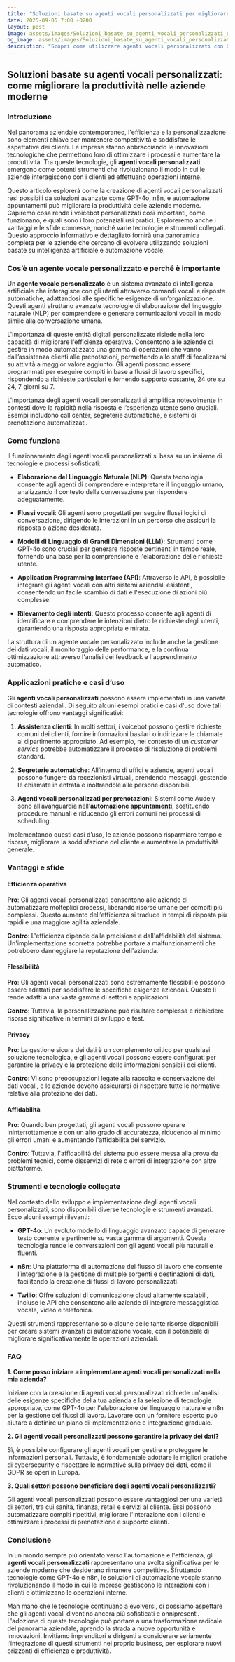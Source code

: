 ```yaml
---
title: "Soluzioni basate su agenti vocali personalizzati per migliorare la produttività nelle aziende moderne"
date: 2025-09-05 7:00 +0200
layout: post
image: assets/images/Soluzioni_basate_su_agenti_vocali_personalizzati_per_migliorare_la_produttivit_nelle_aziende_moderne.jpg
og_image: assets/images/Soluzioni_basate_su_agenti_vocali_personalizzati_per_migliorare_la_produttivit_nelle_aziende_moderne.jpg
description: "Scopri come utilizzare agenti vocali personalizzati con GPT-4o e n8n per ottimizzare la produttività aziendale e semplificare l'automazione degli appuntamenti."
---
```


## Soluzioni basate su agenti vocali personalizzati: come migliorare la produttività nelle aziende moderne

### Introduzione

Nel panorama aziendale contemporaneo, l'efficienza e la personalizzazione sono elementi chiave per mantenere competitività e soddisfare le aspettative dei clienti. Le imprese stanno abbracciando le innovazioni tecnologiche che permettono loro di ottimizzare i processi e aumentare la produttività. Tra queste tecnologie, gli **agenti vocali personalizzati** emergono come potenti strumenti che rivoluzionano il modo in cui le aziende interagiscono con i clienti ed effettuano operazioni interne. 

Questo articolo esplorerà come la creazione di agenti vocali personalizzati resi possibili da soluzioni avanzate come GPT-4o, n8n, e automazione appuntamenti può migliorare la produttività delle aziende moderne. Capiremo cosa rende i voicebot personalizzati così importanti, come funzionano, e quali sono i loro potenziali usi pratici. Esploreremo anche i vantaggi e le sfide connesse, nonché varie tecnologie e strumenti collegati. Questo approccio informativo e dettagliato fornirà una panoramica completa per le aziende che cercano di evolvere utilizzando soluzioni basate su intelligenza artificiale e automazione vocale.

### Cos’è un agente vocale personalizzato e perché è importante

Un **agente vocale personalizzato** è un sistema avanzato di intelligenza artificiale che interagisce con gli utenti attraverso comandi vocali e risposte automatiche, adattandosi alle specifiche esigenze di un’organizzazione. Questi agenti sfruttano avanzate tecnologie di elaborazione del linguaggio naturale (NLP) per comprendere e generare comunicazioni vocali in modo simile alla conversazione umana. 

L'importanza di queste entità digitali personalizzate risiede nella loro capacità di migliorare l'efficienza operativa. Consentono alle aziende di gestire in modo automatizzato una gamma di operazioni che vanno dall’assistenza clienti alle prenotazioni, permettendo allo staff di focalizzarsi su attività a maggior valore aggiunto. Gli agenti possono essere programmati per eseguire compiti in base a flussi di lavoro specifici, rispondendo a richieste particolari e fornendo supporto costante, 24 ore su 24, 7 giorni su 7.

L'importanza degli agenti vocali personalizzati si amplifica notevolmente in contesti dove la rapidità nella risposta e l’esperienza utente sono cruciali. Esempi includono call center, segreterie automatiche, e sistemi di prenotazione automatizzati.

### Come funziona

Il funzionamento degli agenti vocali personalizzati si basa su un insieme di tecnologie e processi sofisticati:

- **Elaborazione del Linguaggio Naturale (NLP)**: Questa tecnologia consente agli agenti di comprendere e interpretare il linguaggio umano, analizzando il contesto della conversazione per rispondere adeguatamente.
  
- **Flussi vocali**: Gli agenti sono progettati per seguire flussi logici di conversazione, dirigendo le interazioni in un percorso che assicuri la risposta o azione desiderata.
  
- **Modelli di Linguaggio di Grandi Dimensioni (LLM)**: Strumenti come GPT-4o sono cruciali per generare risposte pertinenti in tempo reale, fornendo una base per la comprensione e l'elaborazione delle richieste utente.
  
- **Application Programming Interface (API)**: Attraverso le API, è possibile integrare gli agenti vocali con altri sistemi aziendali esistenti, consentendo un facile scambio di dati e l'esecuzione di azioni più complesse.
  
- **Rilevamento degli intenti**: Questo processo consente agli agenti di identificare e comprendere le intenzioni dietro le richieste degli utenti, garantendo una risposta appropriata e mirata.

La struttura di un agente vocale personalizzato include anche la gestione dei dati vocali, il monitoraggio delle performance, e la continua ottimizzazione attraverso l'analisi dei feedback e l'apprendimento automatico.

### Applicazioni pratiche e casi d’uso

Gli **agenti vocali personalizzati** possono essere implementati in una varietà di contesti aziendali. Di seguito alcuni esempi pratici e casi d'uso dove tali tecnologie offrono vantaggi significativi:

1. **Assistenza clienti**: In molti settori, i voicebot possono gestire richieste comuni dei clienti, fornire informazioni basilari o indirizzare le chiamate al dipartimento appropriato. Ad esempio, nel contesto di un *customer service* potrebbe automatizzare il processo di risoluzione di problemi standard.

2. **Segreterie automatiche**: All’interno di uffici e aziende, agenti vocali possono fungere da recezionisti virtuali, prendendo messaggi, gestendo le chiamate in entrata e inoltrandole alle persone disponibili.

3. **Agenti vocali personalizzati per prenotazioni**: Sistemi come Audely sono all’avanguardia nell’**automazione appuntamenti**, sostituendo procedure manuali e riducendo gli errori comuni nei processi di scheduling.

Implementando questi casi d’uso, le aziende possono risparmiare tempo e risorse, migliorare la soddisfazione del cliente e aumentare la produttività generale.

### Vantaggi e sfide

#### Efficienza operativa

**Pro**: Gli agenti vocali personalizzati consentono alle aziende di automatizzare molteplici processi, liberando risorse umane per compiti più complessi. Questo aumento dell’efficienza si traduce in tempi di risposta più rapidi e una maggiore agilità aziendale. 

**Contro**: L'efficienza dipende dalla precisione e dall'affidabilità del sistema. Un'implementazione scorretta potrebbe portare a malfunzionamenti che potrebbero danneggiare la reputazione dell'azienda.

#### Flessibilità

**Pro**: Gli agenti vocali personalizzati sono estremamente flessibili e possono essere adattati per soddisfare le specifiche esigenze aziendali. Questo li rende adatti a una vasta gamma di settori e applicazioni.

**Contro**: Tuttavia, la personalizzazione può risultare complessa e richiedere risorse significative in termini di sviluppo e test.

#### Privacy

**Pro**: La gestione sicura dei dati è un complemento critico per qualsiasi soluzione tecnologica, e gli agenti vocali possono essere configurati per garantire la privacy e la protezione delle informazioni sensibili dei clienti.

**Contro**: Vi sono preoccupazioni legate alla raccolta e conservazione dei dati vocali, e le aziende devono assicurarsi di rispettare tutte le normative relative alla protezione dei dati.

#### Affidabilità

**Pro**: Quando ben progettati, gli agenti vocali possono operare ininterrottamente e con un alto grado di accuratezza, riducendo al minimo gli errori umani e aumentando l'affidabilità del servizio.

**Contro**: Tuttavia, l'affidabilità del sistema può essere messa alla prova da problemi tecnici, come disservizi di rete o errori di integrazione con altre piattaforme.

### Strumenti e tecnologie collegate

Nel contesto dello sviluppo e implementazione degli agenti vocali personalizzati, sono disponibili diverse tecnologie e strumenti avanzati. Ecco alcuni esempi rilevanti:

- **GPT-4o**: Un evoluto modello di linguaggio avanzato capace di generare testo coerente e pertinente su vasta gamma di argomenti. Questa tecnologia rende le conversazioni con gli agenti vocali più naturali e fluenti.
  
- **n8n**: Una piattaforma di automazione del flusso di lavoro che consente l’integrazione e la gestione di multiple sorgenti e destinazioni di dati, facilitando la creazione di flussi di lavoro personalizzati.
  
- **Twilio**: Offre soluzioni di comunicazione cloud altamente scalabili, incluse le API che consentono alle aziende di integrare messaggistica vocale, video e telefonica.

Questi strumenti rappresentano solo alcune delle tante risorse disponibili per creare sistemi avanzati di automazione vocale, con il potenziale di migliorare significativamente le operazioni aziendali.

### FAQ

**1. Come posso iniziare a implementare agenti vocali personalizzati nella mia azienda?**

Iniziare con la creazione di agenti vocali personalizzati richiede un'analisi delle esigenze specifiche della tua azienda e la selezione di tecnologie appropriate, come GPT-4o per l'elaborazione del linguaggio naturale e n8n per la gestione dei flussi di lavoro. Lavorare con un fornitore esperto può aiutare a definire un piano di implementazione e integrazione graduale.

**2. Gli agenti vocali personalizzati possono garantire la privacy dei dati?**

Sì, è possibile configurare gli agenti vocali per gestire e proteggere le informazioni personali. Tuttavia, è fondamentale adottare le migliori pratiche di cybersecurity e rispettare le normative sulla privacy dei dati, come il GDPR se operi in Europa.

**3. Quali settori possono beneficiare degli agenti vocali personalizzati?**

Gli agenti vocali personalizzati possono essere vantaggiosi per una varietà di settori, tra cui sanità, finanza, retail e servizi al cliente. Essi possono automatizzare compiti ripetitivi, migliorare l'interazione con i clienti e ottimizzare i processi di prenotazione e supporto clienti.

### Conclusione

In un mondo sempre più orientato verso l'automazione e l'efficienza, gli **agenti vocali personalizzati** rappresentano una svolta significativa per le aziende moderne che desiderano rimanere competitive. Sfruttando tecnologie come GPT-4o e n8n, le soluzioni di automazione vocale stanno rivoluzionando il modo in cui le imprese gestiscono le interazioni con i clienti e ottimizzano le operazioni interne. 

Man mano che le tecnologie continuano a evolversi, ci possiamo aspettare che gli agenti vocali diventino ancora più sofisticati e onnipresenti. L'adozione di queste tecnologie può portare a una trasformazione radicale del panorama aziendale, aprendo la strada a nuove opportunità e innovazioni. Invitiamo imprenditori e dirigenti a considerare seriamente l’integrazione di questi strumenti nel proprio business, per esplorare nuovi orizzonti di efficienza e produttività.